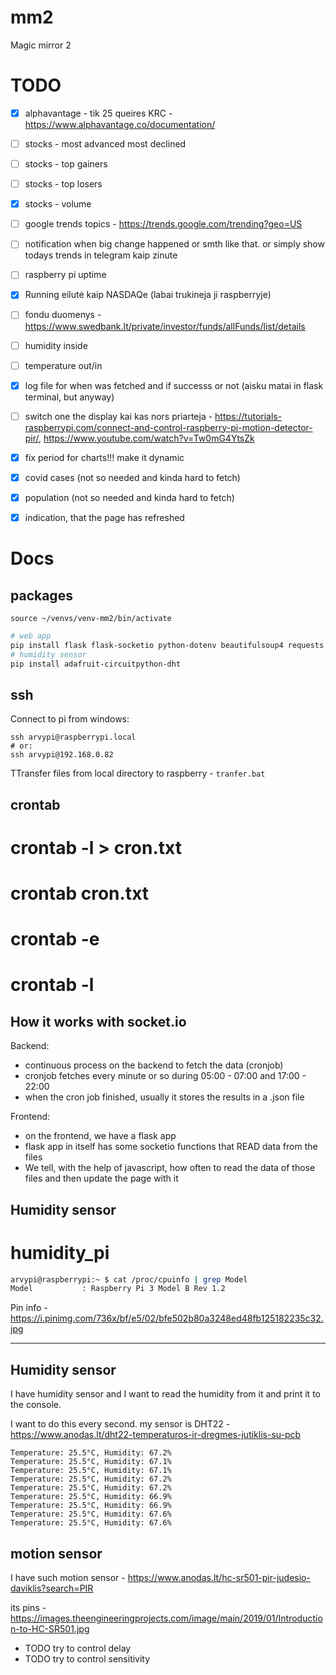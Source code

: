 # mm2 

Magic mirror 2

# TODO

- [x] alphavantage - tik 25 queires KRC - https://www.alphavantage.co/documentation/
- [ ] stocks - most advanced most declined
- [ ] stocks - top gainers
- [ ] stocks - top losers
- [x] stocks - volume
- [ ] google trends topics - https://trends.google.com/trending?geo=US
- [ ] notification when big change happened or smth like that. or simply show todays trends in telegram kaip zinute
- [ ] raspberry pi uptime 
- [x] Running eilutė kaip NASDAQe (labai trukineja ji raspberryje)
- [ ] fondu duomenys - https://www.swedbank.lt/private/investor/funds/allFunds/list/details
- [ ] humidity inside
- [ ] temperature out/in
- [x] log file for when was fetched and if successs or not (aisku matai in flask terminal, but anyway)
- [ ] switch one the display kai kas nors priarteja - https://tutorials-raspberrypi.com/connect-and-control-raspberry-pi-motion-detector-pir/, https://www.youtube.com/watch?v=Tw0mG4YtsZk
- [X] fix period for charts!!! make it dynamic
- [x] covid cases (not so needed and kinda hard to fetch)
- [x] population (not so needed and kinda hard to fetch)
- [x] indication, that the page has refreshed


# Docs

## packages

`source ~/venvs/venv-mm2/bin/activate`

```sh
# web app
pip install flask flask-socketio python-dotenv beautifulsoup4 requests
# humidity sensor
pip install adafruit-circuitpython-dht
```

## ssh

Connect to pi from windows:
```pwsh
ssh arvypi@raspberrypi.local
# or:
ssh arvypi@192.168.0.82
```

TTransfer files from local directory to raspberry - `tranfer.bat`

## crontab

# crontab -l > cron.txt
# crontab cron.txt
# crontab -e
# crontab -l


## How it works with socket.io

Backend:
- continuous process on the backend to fetch the data (cronjob)
- cronjob fetches every minute or so during 05:00 - 07:00 and 17:00 - 22:00
- when the cron job finished, usually it stores the results in a .json file

Frontend:
- on the frontend, we have a flask app
- flask app in itself has some socketio functions that READ data from the files
- We tell, with the help of javascript, how often to read the data of those files and then update the page with it


## Humidity sensor

# humidity_pi

```sh
arvypi@raspberrypi:~ $ cat /proc/cpuinfo | grep Model
Model           : Raspberry Pi 3 Model B Rev 1.2
```

Pin info - https://i.pinimg.com/736x/bf/e5/02/bfe502b80a3248ed48fb125182235c32.jpg

-----------------

## Humidity sensor

I have humidity sensor and I want to read the humidity from it and print it to the console.

I want to do this every second. my sensor is DHT22 - https://www.anodas.lt/dht22-temperaturos-ir-dregmes-jutiklis-su-pcb

```
Temperature: 25.5°C, Humidity: 67.2%
Temperature: 25.5°C, Humidity: 67.1%
Temperature: 25.5°C, Humidity: 67.1%
Temperature: 25.5°C, Humidity: 67.2%
Temperature: 25.5°C, Humidity: 67.2%
Temperature: 25.5°C, Humidity: 66.9%
Temperature: 25.5°C, Humidity: 66.9%
Temperature: 25.5°C, Humidity: 67.6%
Temperature: 25.5°C, Humidity: 67.6%
```

## motion sensor

I have such motion sensor - https://www.anodas.lt/hc-sr501-pir-judesio-daviklis?search=PIR

its pins - https://images.theengineeringprojects.com/image/main/2019/01/Introduction-to-HC-SR501.jpg

- TODO try to control delay
- TODO try to control sensitivity